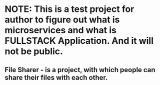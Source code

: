 # NOTE: This is a test project for author to figure out what is microservices and what is FULLSTACK Application. And it will not be public.

## File Sharer - is a project, with which people can share their files with each other.
